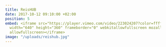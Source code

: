 ```yaml
---
title: ReisHUB
date: 2017-10-12 09:10:00 +02:00
position: 5
embed: <iframe src="https://player.vimeo.com/video/223024207?color=ffffff&title=0&byline=0&portrait=0"
  width="640" height="360" frameborder="0" webkitallowfullscreen mozallowfullscreen
  allowfullscreen></iframe>
image: "/uploads/reishub.jpg"
---
```


